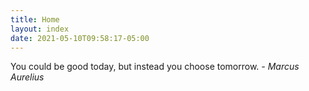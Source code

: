 ```yaml
---
title: Home
layout: index
date: 2021-05-10T09:58:17-05:00
---
```


You could be good today, but instead you choose tomorrow.
*- Marcus Aurelius*
